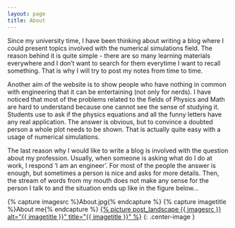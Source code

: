 ```yaml
---
layout: page
title: About
---
```


Since my university time, I have been thinking about writing a blog where I could present topics involved with the numerical simulations field. The reason behind it is quite simple - there are so many learning materials everywhere and I don’t want to search for them everytime I want to recall something. That is why I will try to post my notes from time to time.

Another aim of the website is to show people who have nothing in common with engineering that it can be entertaining (not only for nerds). I have noticed that most of the problems related to the fields of Physics and Math are hard to understand because one cannot see the sense of studying it. Students use to ask if the physics equations and all the funny letters have any real application. The answer is obvious, but to convince a doubted person a whole plot needs to be shown. That is actually quite easy with a usage of numerical simulations.

The last reason why I would like to write a blog is involved with the question about my profession. Usually, when someone is asking what do I do at work, I respond ‘I am an engineer’. For most of the people the answer is enough, but sometimes a person is nice and asks for more details. Then, the stream of words from my mouth does not make any sense for the person I talk to and the situation ends up like in the figure below...

{% capture imagesrc %}About.jpg{% endcapture %}
{% capture imagetitle %}About me{% endcapture %}
<a href="/assets/images/{{ imagesrc }}">{% picture post_landscape {{ imagesrc }} alt="{{ imagetitle }}" title="{{ imagetitle }}" %}</a>
{: .center-image }


